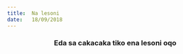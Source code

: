 ```yaml
---
title:  Na lesoni
date:   18/09/2018
---
```


### <center>Eda sa cakacaka tiko ena lesoni oqo</center>